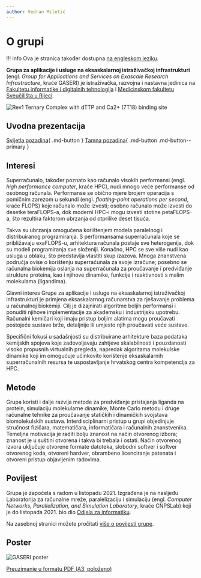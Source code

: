 ```yaml
---
author: Vedran Miletić
---
```


# O grupi

!!! info
    Ova je stranica također dostupna [na engleskom jeziku](../en/index.md).

**Grupa za aplikacije i usluge na eksaskalarnoj istraživačkoj infrastrukturi** (engl. *Group for Applications and Services on Exascale Research Infrastructure*, kraće GASERI) je istraživačka, razvojna i nastavna jedinica na [Fakultetu informatike i digitalnih tehnologija](https://www.inf.uniri.hr/) i [Medicinskom fakultetu](https://medri.uniri.hr/) [Sveučilišta u Rijeci](https://uniri.hr/).

![Rev1 Ternary Complex with dTTP and Ca2+ (7T18) binding site](../images/7t18-binding-site.webp)

## Uvodna prezentacija

[Svijetla pozadina](../downloads/gaseri-introductory-presentation-light-background.pdf){ .md-button } [Tamna pozadina](../downloads/gaseri-introductory-presentation-dark-background.pdf){ .md-button .md-button--primary }

## Interesi

Superračunalo, također poznato kao računalo visokih performansi (engl. *high performance computer*, kraće HPC), nudi mnogo veće performanse od osobnog računala. Performanse se obično mjere brojem operacija s pomičnim zarezom u sekundi (engl. *floating-point operations per second*, kraće FLOPS) koje računalo može izvesti; osobno računalo može izvesti do desetke teraFLOPS-a, dok moderni HPC-i mogu izvesti stotine petaFLOPS-a, što rezultira faktorom ubrzanja od otprilike deset tisuća.

Takva su ubrzanja omogućena korištenjem modela paralelnog i distribuiranog programiranja. S performansama superračunala koje se približavaju exaFLOPS-u, arhitektura računala postaje sve heterogenija, dok su modeli programiranja sve složeniji. Konačno, HPC se sve više nudi kao usluga u oblaku, što predstavlja vlastiti skup izazova. Mnoga znanstvena područja ovise o korištenju superračunala za svoje izračune; posebno se računalna biokemija oslanja na superračunala za proučavanje i predviđanje strukture proteina, kao i njihove dinamike, funkcije i reaktivnosti s malim molekulama (ligandima).

Glavni interes Grupe za aplikacije i usluge na eksaskalarnoj istraživačkoj infrastrukturi je primjena eksaskalarnog računarstva za rješavanje problema u računalnoj biokemiji. Cilj je dizajnirati algoritme boljih performansi i ponuditi njihove implementacije za akademsku i industrijsku upotrebu. Računalni kemičari koji imaju pristup boljim alatima mogu proučavati postojeće sustave brže, detaljnije ili umjesto njih proučavati veće sustave.

Specifični fokusi u sadašnjosti su distribuirane arhitekture baza podataka kemijskih spojeva koje zadovoljavaju zahtjeve skalabilnosti i pouzdanosti visoko propusnih virtualnih pregleda, napredak algoritama molekulske dinamike koji im omogućuje učinkovito korištenje eksaskalarnih superračunalnih resursa te uspostavljanje hrvatskog centra kompetencija za HPC.

## Metode

Grupa koristi i dalje razvija metode za predviđanje pristajanja liganda na protein, simulaciju molekularne dinamike, Monte Carlo metodu i druge računalne tehnike za proučavanje statičkih i dinamičkih svojstava biomolekulskih sustava. Interdisciplinarni pristup u grupi objedinjuje stručnost fizičara, matematičara, informatičara i računalnih znanstvenika. Temeljna motivacija je raditi bolju znanost na način otvorenog izbora; znanost je u suštini otvorena i takva bi trebala i ostati. Način otvorenog izvora uključuje otvorene formate datoteka, slobodni softver i softver otvorenog koda, otvoreni hardver, obrambeno licenciranje patenata i otvoreni pristup objavljenim radovima.

## Povijest

Grupa je započela s radom u listopadu 2021. Izgrađena je na nasljeđu Laboratorija za računalne mreže, paralelizaciju i simulaciju (engl. *Computer Networks, Parallelization, and Simulation Laboratory*, kraće CNPSLab) koji je do listopada 2021. bio dio [Odjela za informatiku](https://www.inf.uniri.hr/).

Na zasebnoj stranici možete pročitati [više o povijesti grupe](povijest.md).

## Poster

![GASERI poster](../images/gaseri-poster.webp)

[Preuzimanje u formatu PDF (A3, položeno)](../images/gaseri-poster.pdf)
